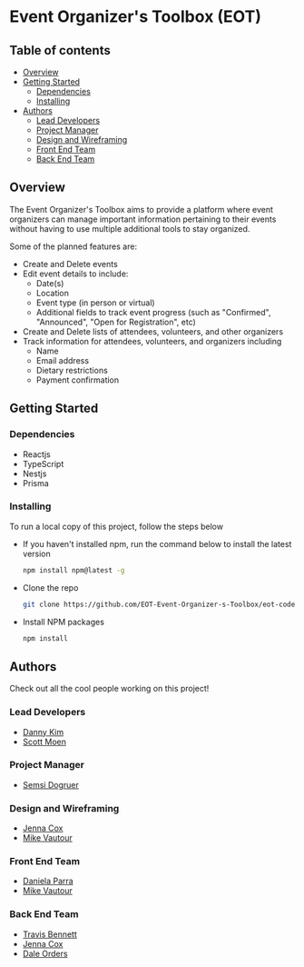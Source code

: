 # Event Organizer's Toolbox (EOT)

## Table of contents

* [Overview](#overview)
* [Getting Started](#getting-started)
  * [Dependencies](#dependencies)
  * [Installing](#installing)
* [Authors](#authors)
  * [Lead Developers](#lead-developers)
  * [Project Manager](#project-manager)
  * [Design and Wireframing](#design-and-wireframing)
  * [Front End Team](#front-end-team)
  * [Back End Team](#back-end-team)


## Overview
The Event Organizer's Toolbox aims to provide a platform where event organizers can manage important information pertaining to their events without having to use multiple additional tools to stay organized.

Some of the planned features are: 

* Create and Delete events
* Edit event details to include: 
    * Date(s)
    * Location
    * Event type (in person or virtual)
    * Additional fields to track event progress (such as "Confirmed", "Announced", "Open for Registration", etc)
* Create and Delete lists of attendees, volunteers, and other organizers
* Track information for attendees, volunteers, and organizers including
    * Name
    * Email address
    * Dietary restrictions
    * Payment confirmation

## Getting Started

### Dependencies

* Reactjs
* TypeScript
* Nestjs
* Prisma

### Installing

To run a local copy of this project, follow the steps below

* If you haven't installed npm, run the command below to install the latest version
    ```sh
    npm install npm@latest -g
    ```
* Clone the repo
    ```sh
    git clone https://github.com/EOT-Event-Organizer-s-Toolbox/eot-codebase.git
    ```
* Install NPM packages
    ```sh
    npm install
    ```

## Authors

Check out all the cool people working on this project!

### Lead Developers
* [Danny Kim](https://github.com/0916dhkim) 
* [Scott Moen](https://github.com/skmoen)

### Project Manager
* [Semsi Dogruer](https://www.linkedin.com/in/semsi-dogruer/)

### Design and Wireframing
* [Jenna Cox](https://github.com/Jenna59)
* [Mike Vautour](https://github.com/igMike-V)

### Front End Team
* [Daniela Parra](https://github.com/parradaniela)
* [Mike Vautour](https://github.com/igMike-V)

### Back End Team
* [Travis Bennett](https://github.com/one2code)
* [Jenna Cox](https://github.com/Jenna59)
* [Dale Orders](https://github.com/DaleOrders)